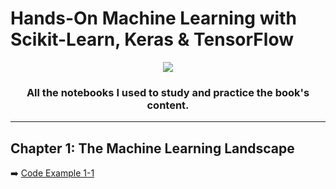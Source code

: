 # Hands-On Machine Learning with Scikit-Learn, Keras & TensorFlow

<p align="center">
  <img src="https://m.media-amazon.com/images/I/51aqYc1QyrL.jpg">
</p>

<h3 align="center"> All the notebooks I used to study and practice the book's content. </h3>

---

## Chapter 1: The Machine Learning Landscape
:arrow_right: [Code Example 1-1](https://github.com/GeovanaSLima/Hands_on_Machine_Learning/blob/main/Code_Example_1_1.ipynb)
